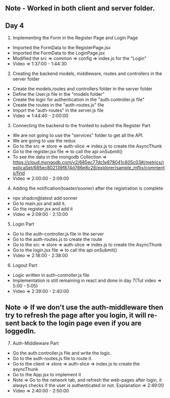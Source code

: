 ## Note - Worked in both client and server folder.

## Day 4
1. Implementing the Form in the Register Page and Login Page
- Imported the FormData to the RegisterPage.jsx
- Imported the FormData to the LoginPage.jsx
- Modified the src => common => config => index.js for the "Login"
- Video => 1:37:00 - 1:44:30

2. Creating the backend models, middleware, routes and controllers in the server folder
- Create the models,routes and controllers folder in the server folder 
- Define the User.js file in the "models folder"
- Create the logic for authentication in the "auth.controller.js file"
- Create the routes in the "auth-routes.js" file
- Import the "auth-routes" in the server.js file
- Video => 1:44:40 - 2:00:00


3. Connecting the backend to the fronted to submit the Register Part
- We are not going to use the "services" folder to get all the API.
- We are going to use the redux
- Go to the src => store => auth-slice => index.js to create the AsyncThunk
- Go to the register.jsx file => to call the api onSubmit()
- To see the data in the mongodb Collection => 
https://cloud.mongodb.com/v2/685ec77dc1e878041c605c03#/metrics/replicaSet/685ec802139f874d786e8c28/explorer/sample_mflix/comments/find
- Video => 2:00:00 - 2:09:00


4. Adding the notification(toaster/sooner) after the registration is complete
- npx shadcn@latest add sonner
- Go to main.jsx and add it.
- Go the register.jsx and add it
- Video => 2:09:00 - 2:13:00


5. Login Part
- Go to the auth-controller.js file in the server
- Go to the auth-routes.js to create the route
- Go to the src => store => auth-slice => index.js to create the AsyncThunk
- Go to the login.jsx file => to call the api onSubmit()
- Video => 2:18:00 - 2:38:00


6. Logout Part
- Logic written in auth-controller.js file
- Implementation is still remaining in react and done in day 7(Tut video => 5:00 - 5:05)
- Video => 2:39:00 - 2:40:00


## Note => If we don't use the auth-middleware then try to refresh the page after you login, it will re-sent back to the login page even if you are loggedIn.
7. Auth-Middleware Part
- Go the auth.controller.js file and write the logic.
- Go to the auth-routes.js file to route it.
- Go to the client => store => auth-slice => index.js to create the asyncThunk
- Go to the App.jsx to implement it
- Note => Go to the network tab, and refresh the web-pages after login, it always checks if the user is authenticated or not. Explanation => 2:49:00
- Video => 2:40:00 - 2:50:00
